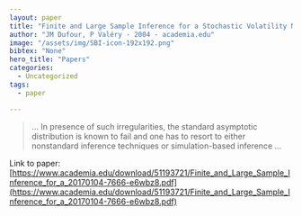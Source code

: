 ```yaml
---
layout: paper
title: "Finite and Large Sample Inference for a Stochastic Volatility Model"
author: "JM Dufour, P Valéry - 2004 - academia.edu"
image: "/assets/img/SBI-icon-192x192.png"
bibtex: "None"
hero_title: "Papers"
categories:
  - Uncategorized
tags:
  - paper

---
```

>… In presence of such irregularities, the standard asymptotic distribution is known to fail and one has to resort to either nonstandard inference techniques or simulation-based inference …

Link to paper: [https://www.academia.edu/download/51193721/Finite_and_Large_Sample_Inference_for_a_20170104-7666-e6wbz8.pdf](https://www.academia.edu/download/51193721/Finite_and_Large_Sample_Inference_for_a_20170104-7666-e6wbz8.pdf)


